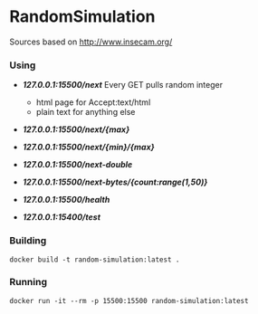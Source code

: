 # RandomSimulation
Sources based on http://www.insecam.org/

### Using
* **_127.0.0.1:15500/next_** Every GET pulls random integer
  - html page for Accept:text/html
  - plain text for anything else
* **_127.0.0.1:15500/next/{max}_**
* **_127.0.0.1:15500/next/{min}/{max}_**
* **_127.0.0.1:15500/next-double_**
* **_127.0.0.1:15500/next-bytes/{count:range(1,50)}_**

* **_127.0.0.1:15500/health_**
* **_127.0.0.1:15400/test_**

### Building
```
docker build -t random-simulation:latest .
```

### Running
```
docker run -it --rm -p 15500:15500 random-simulation:latest
```